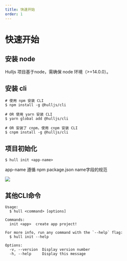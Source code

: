 ```yaml
---
title: 快速开始
order: 1
---
```

# 快速开始

## 安装 node
Hulljs 项目基于node，需确保 node 环境（>=14.0.0）。

## 安装 cli
```shell
# 使用 npm 安装 CLI
$ npm install -g @hulljs/cli

# OR 使用 yarn 安装 CLI
$ yarn global add @hulljs/cli

# OR 安装了 cnpm，使用 cnpm 安装 CLI
$ cnpm install -g @hulljs/cli
```
## 项目初始化
```shell
$ hull init <app-name>
```
app-name 遵循 npm package.json name字段的规范

![](/images/init.png)

## 其他CLI命令
```shell
Usage:
  $ hull <command> [options]

Commands:
  init <app>  create app project!

For more info, run any command with the `--help` flag:
  $ hull init --help

Options:
  -v, --version  Display version number 
  -h, --help     Display this message 
```